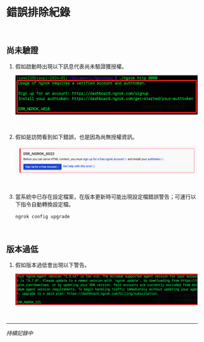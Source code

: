# 錯誤排除紀錄

<br>

## 尚未驗證

1. 假如啟動時出現以下訊息代表尚未驗證獲授權。 

    ![](images/img_117.png)

<br>

2. 假如是訪問看到如下錯誤，也是因為尚無授權資訊。

    ![](images/img_95.png)

<br>

3. 當系統中已存在設定檔案，在版本更新時可能出現設定檔錯誤警告；可運行以下指令自動轉換設定檔。

    ```bash
    ngrok config upgrade
    ```

<br>

## 版本過低

1. 假如版本過低會出現以下警告。

    ![](images/img_34.png)

<br>

___

_持續記錄中_